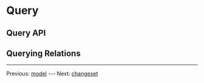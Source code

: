 # Query

## Query API

## Querying Relations

---

Previous: [model](https://kwrooijen.github.io/gungnir/model.html) ---
Next: [changeset](https://kwrooijen.github.io/gungnir/changeset.html)
